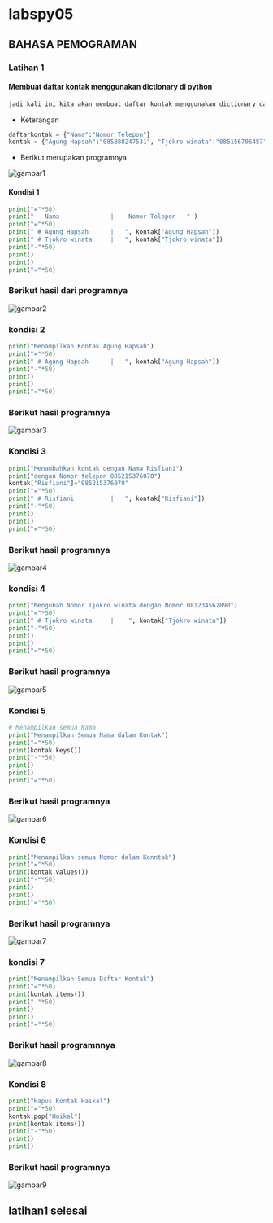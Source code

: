 # labspy05
## BAHASA PEMOGRAMAN
### Latihan 1
#### Membuat daftar kontak menggunakan dictionary di python

```python
jadi kali ini kita akan membuat daftar kontak menggunakan dictionary dan berikut langkah dan keterangan nya
```
- Keterangan
```python
daftarkontak = {"Nama":"Nomor Telepon"}
kontak = {"Agung Hapsah":"085888247531", "Tjokro winata":"085156705457"}
```
- Berikut merupakan programnya

![gambar1](ss/ss1.png)

#### Kondisi 1
```python
print("="*50)
print("   Nama              |    Nomor Telepon   " )
print("="*50)
print(" # Agung Hapsah      |   ", kontak["Agung Hapsah"])
print(" # Tjokro winata     |   ", kontak["Tjokro winata"])
print("-"*50)
print()
print()
print("="*50)
```
### Berikut hasil dari programnya
![gambar2](ss/ss2.png)
### kondisi 2
```python
print("Menampilkan Kontak Agung Hapsah")
print("="*50)
print(" # Agung Hapsah      |   ", kontak["Agung Hapsah"])
print("-"*50)
print()
print()
print("="*50)
```
### Berikut hasil programnya
![gambar3](ss/ss3.png)
### Kondisi 3
```python
print("Menambahkan kontak dengan Nama Risfiani")
print("dengan Nomor telepon 085215376070")
kontak["Risfiani"]="085215376070"
print("="*50)
print(" # Risfiani          |   ", kontak["Risfiani"])
print("-"*50)
print()
print()
print("="*50)
```
### Berikut hasil programnya
![gambar4](ss/ss4.png)
### kondisi 4
```python
print("Mengubah Nomor Tjokro winata dengan Nomor 081234567890")
print("="*50)
print(" # Tjokro winata     |    ", kontak["Tjokro winata"])
print("-"*50)
print()
print()
print("="*50)
```
### Berikut hasil programnya
![gambar5](ss/ss5.png)
### Kondisi 5
```python
# Menampilkan semua Nama
print("Menampilkan Semua Nama dalam Kontak")
print("="*50)
print(kontak.keys())
print("-"*50)
print()
print()
print("="*50)
```
### Berikut hasil programnya
![gambar6](ss/ss6.png)
### Kondisi 6
```python
print("Menampilkan semua Nomor dalam Konntak")
print("="*50)
print(kontak.values())
print("-"*50)
print()
print()
print("="*50)
```
### Berikut hasil programnya
![gambar7](ss/ss7.png)
### kondisi 7
```python
print("Menampilkan Semua Daftar Kontak")
print("="*50)
print(kontak.items())
print("-"*50)
print()
print()
print("="*50)
```
### Berikut hasil programnnya
![gambar8](ss/ss8.png)
### Kondisi 8
```python
print("Hapus Kontak Haikal")
print("="*50)
kontak.pop("Haikal") 
print(kontak.items())
print("-"*50)
print()
print()
```
### Berikut hasil programnya
![gambar9](ss/ss9.png)
## latihan1 selesai